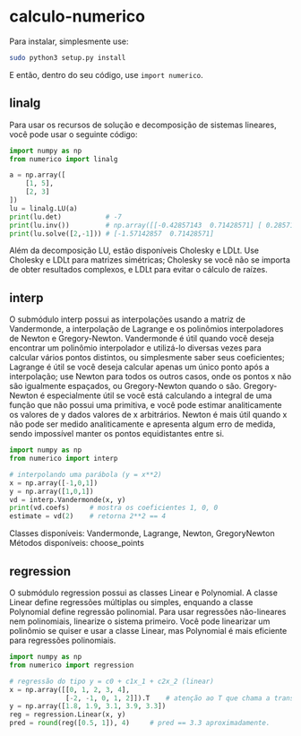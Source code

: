 # calculo-numerico

Para instalar, simplesmente use:

```bash
sudo python3 setup.py install
```

E então, dentro do seu código, use `import numerico`.

## linalg

Para usar os recursos de solução e decomposição de sistemas lineares, você pode usar o seguinte código:
```python
import numpy as np
from numerico import linalg

a = np.array([
    [1, 5],
    [2, 3]
])
lu = linalg.LU(a)
print(lu.det)           # -7
print(lu.inv())         # np.array([[-0.42857143  0.71428571] [ 0.28571429 -0.14285714]])
print(lu.solve([2,-1])) # [-1.57142857  0.71428571]
```
Além da decomposição LU, estão disponíveis Cholesky e LDLt. Use Cholesky e LDLt para matrizes simétricas; Cholesky se você não se importa de obter resultados complexos, e LDLt para evitar o cálculo de raízes.

## interp

O submódulo interp possui as interpolações usando a matriz de Vandermonde, a interpolação de Lagrange e os polinômios interpoladores de Newton e Gregory-Newton. Vandermonde é útil quando você deseja encontrar um polinômio interpolador e utilizá-lo diversas vezes para calcular vários pontos distintos, ou simplesmente saber seus coeficientes; Lagrange é útil se você deseja calcular apenas um único ponto após a interpolação; use Newton para todos os outros casos, onde os pontos x não são igualmente espaçados, ou Gregory-Newton quando o são. Gregory-Newton é especialmente útil se você está calculando a integral de uma função que não possui uma primitiva, e você pode estimar analiticamente os valores de y dados valores de x arbitrários. Newton é mais útil quando x não pode ser medido analiticamente e apresenta algum erro de medida, sendo impossível manter os pontos equidistantes entre si.

```python
import numpy as np
from numerico import interp

# interpolando uma parábola (y = x**2)
x = np.array([-1,0,1])
y = np.array([1,0,1])
vd = interp.Vandermonde(x, y)
print(vd.coefs)     # mostra os coeficientes 1, 0, 0
estimate = vd(2)    # retorna 2**2 == 4
```

Classes disponíveis: Vandermonde, Lagrange, Newton, GregoryNewton
Métodos disponíveis: choose_points

## regression
O submódulo regression possui as classes Linear e Polynomial. A classe Linear define regressões múltiplas ou simples, enquando a classe Polynomial define regressão polinomial. Para usar regressões não-lineares nem polinomiais, linearize o sistema primeiro. Você pode linearizar um polinômio se quiser e usar a classe Linear, mas Polynomial é mais eficiente para regressões polinomiais.

```python
import numpy as np
from numerico import regression

# regressão do tipo y = c0 + c1x_1 + c2x_2 (linear)
x = np.array([[0, 1, 2, 3, 4],
              [-2, -1, 0, 1, 2]]).T    # atenção ao T que chama a transposta
y = np.array([1.8, 1.9, 3.1, 3.9, 3.3])
reg = regression.Linear(x, y)
pred = round(reg([0.5, 1]), 4)     # pred == 3.3 aproximadamente.
```
